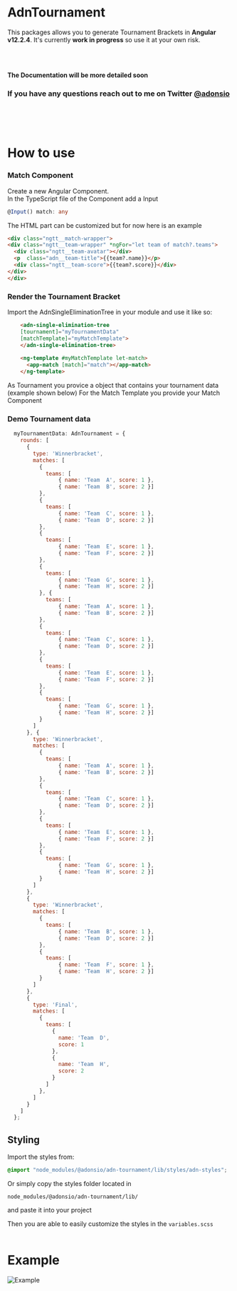 # AdnTournament

This packages allows you to generate Tournament Brackets in **Angular v12.2.4**.
It's currently **work in progress** so use it at your own risk.

<br>
<br>

**The Documentation will be more detailed soon**


### If you have any questions reach out to me on Twitter [@adonsio](https://www.twitter.com/Adonsio "@adonsio")

<br>
<br>
<br>

# How to use

### Match Component
Create a new Angular Component. <br>
In the TypeScript file of the Component add a Input <br>
```ts
@Input() match: any
```
The HTML part can be customized but for now here is an example
```html
<div class="ngtt__match-wrapper">
<div class="ngtt__team-wrapper" *ngFor="let team of match?.teams">
  <div class="ngtt__team-avatar"></div>
  <p  class="adn__team-title">{{team?.name}}</p>
  <div class="ngtt__team-score">{{team?.score}}</div>
</div>
</div>
```

### Render the Tournament Bracket
Import the AdnSingleEliminationTree in your module and use it like so:
```html
    <adn-single-elimination-tree 
    [tournament]="myTournamentData" 
    [matchTemplate]="myMatchTemplate">
    </adn-single-elimination-tree>
    
    <ng-template #myMatchTemplate let-match>
      <app-match [match]="match"></app-match>
    </ng-template>
```
As Tournament you provice a object that contains your tournament data (example shown below)
For the Match Template you provide your Match Component

### Demo Tournament data
```js 
  myTournamentData: AdnTournament = {
    rounds: [
      {
        type: 'Winnerbracket',
        matches: [
          {
            teams: [
                { name: 'Team  A', score: 1 }, 
                { name: 'Team  B', score: 2 }]
          },
          {
            teams: [
                { name: 'Team  C', score: 1 }, 
                { name: 'Team  D', score: 2 }]
          },
          {
            teams: [
                { name: 'Team  E', score: 1 }, 
                { name: 'Team  F', score: 2 }]
          },
          {
            teams: [
                { name: 'Team  G', score: 1 }, 
                { name: 'Team  H', score: 2 }]
          }, {
            teams: [
                { name: 'Team  A', score: 1 }, 
                { name: 'Team  B', score: 2 }]
          },
          {
            teams: [
                { name: 'Team  C', score: 1 }, 
                { name: 'Team  D', score: 2 }]
          },
          {
            teams: [
                { name: 'Team  E', score: 1 }, 
                { name: 'Team  F', score: 2 }]
          },
          {
            teams: [
                { name: 'Team  G', score: 1 }, 
                { name: 'Team  H', score: 2 }]
          }
        ]
      }, {
        type: 'Winnerbracket',
        matches: [
          {
            teams: [
                { name: 'Team  A', score: 1 }, 
                { name: 'Team  B', score: 2 }]
          },
          {
            teams: [
                { name: 'Team  C', score: 1 }, 
                { name: 'Team  D', score: 2 }]
          },
          {
            teams: [
                { name: 'Team  E', score: 1 }, 
                { name: 'Team  F', score: 2 }]
          },
          {
            teams: [
                { name: 'Team  G', score: 1 }, 
                { name: 'Team  H', score: 2 }]
          }
        ]
      },
      {
        type: 'Winnerbracket',
        matches: [
          {
            teams: [
                { name: 'Team  B', score: 1 }, 
                { name: 'Team  D', score: 2 }]
          },
          {
            teams: [
                { name: 'Team  F', score: 1 }, 
                { name: 'Team  H', score: 2 }]
          }
        ]
      },
      {
        type: 'Final',
        matches: [
          {
            teams: [
              {
                name: 'Team  D',
                score: 1
              },
              {
                name: 'Team  H',
                score: 2
              }
            ]
          },
        ]
      }
    ]
  };

```

## Styling
Import the styles from:
 ```scss
 @import "node_modules/@adonsio/adn-tournament/lib/styles/adn-styles";
 ``` 
 Or simply copy the styles folder located in 
 ```
 node_modules/@adonsio/adn-tournament/lib/
 ```
and paste it into your project

 Then you are able to easily customize the styles in the `variables.scss`
 <br>
 <br>
# Example
 ![Example](https://i.imgur.com/Mh8YTru.png)